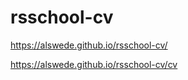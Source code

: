 # rsschool-cv

https://alswede.github.io/rsschool-cv/ <br>


https://alswede.github.io/rsschool-cv/cv
